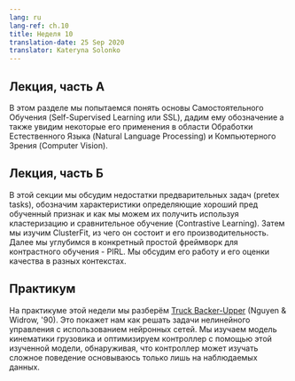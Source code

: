 ```yaml
---
lang: ru
lang-ref: ch.10
title: Неделя 10
translation-date: 25 Sep 2020
translator: Kateryna Solonko
---
```


<!--## Lecture part A -->
## Лекция, часть А

<!--In this section, we understand the motivation behind Self-Supervised Learning (SSL), define what it is and see some of its applications in NLP and Computer Vision. We understand how pretext tasks aid with SSL and see some example pretext tasks in images, videos and videos with sound. Finally, we try to get an intuition behind the representation learned by pretext tasks.-->
В этом разделе мы попытаемся понять основы Самостоятельного Обучения (Self-Supervised Learning или SSL), дадим ему обозначение а также увидим некоторые его применения в области Обработки Естественного Языка (Natural Language Processing) и Компьютерного Зрения (Computer Vision).



<!--## Lecture part B -->
## Лекция, часть Б


<!--In this section, we discuss the shortcomings of pretext tasks, define characteristics that make a good pretrained feature, and how we can achieve this using Clustering and Contrastive Learning. We then learn about ClusterFit, its steps and performance. We further dive into a specific simple framework for Contrastive Learning known as PIRL. We discuss its working as well as its evaluation in different contexts.-->
В этой секции мы обсудим недостатки предварительных задач (pretex tasks), обозначим характеристики определяющие хороший пред обученный признак и как мы можем их получить используя кластеризацию и сравнительное обучение (Contrastive Learning). Затем мы изучим ClusterFit, из чего он состоит и его производительность. Далее мы углубимся в конкретный простой фреймворк для контрастного обучения - PIRL. Мы обсудим его работу и его оценки качества в разных контекстах.

<!-- ## Practicum -->
## Практикум

<!--During this week's practicum, we explore the [Truck Backer-Upper](http://neuro.bstu.by/ai/To-dom/My_research/Papers-2.1-done/RL-sparce-reward/9/Ref/truckbackerupper.pdf) (Nguyen & Widrow, '90).
This problem shows how to solve an non-linear control problem using neural networks.
We learn a model of a truck's kinematics, and optimize a controller through this learned model, finding that the controller is able to learn complex behaviors through purely observational data. -->
На практикуме этой недели мы разберём  [Truck Backer-Upper](http://neuro.bstu.by/ai/To-dom/My_research/Papers-2.1-done/RL-sparce-reward/9/Ref/truckbackerupper.pdf) (Nguyen & Widrow, '90). Это покажет нам как решать задачи нелинейного управления с использованием нейронных сетей.
Мы изучаем модель кинематики грузовика и оптимизируем контроллер с помощью этой изученной модели, обнаруживая, что контроллер может изучать сложное поведение основываюсь только лишь на наблюдаемых данных.

